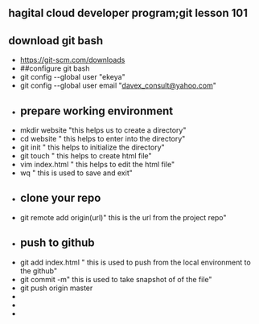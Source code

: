 ## hagital cloud developer program;git lesson 101  
## download git bash  
- https://git-scm.com/downloads
-  ##configure git bash
- git config --global user "ekeya"
- git config --global user email "davex_consult@yahoo.com"
- ## prepare working environment
- mkdir website "this helps us to create a directory"
- cd website " this helps to enter into the directory"
- git init " this helps to initialize the directory"
- git touch " this helps to create html file"
 - vim index.html " this helps to edit the html file"
 - wq " this is used to save and exit"
- ## clone your repo
-  git remote add origin(url)" this is the url from the project repo"
- ## push to github
- git add index.html " this is used to push from the local environment to the github"
- git commit -m" this is used to take snapshot of of the file"
-  git push origin master
- 
- 
- 
